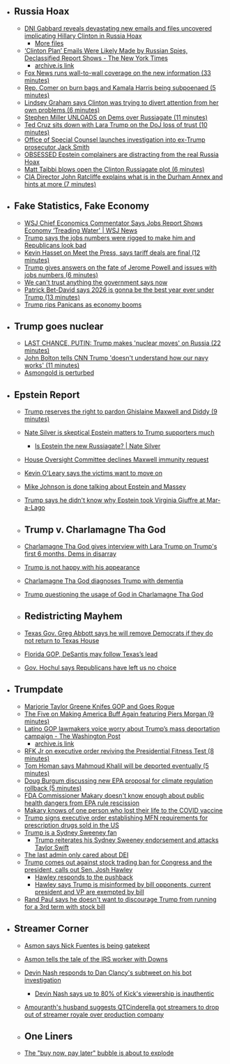   - ## Russia Hoax
    - [DNI Gabbard reveals devastating new emails and files uncovered implicating Hillary Clinton in Russia Hoax](https://x.com/DNIGabbard/status/1950946871213453563)
      - [More files](https://x.com/DNIGabbard/status/1950946873805574504)
    - [‘Clinton Plan’ Emails Were Likely Made by Russian Spies, Declassified Report Shows - The New York Times](https://www.nytimes.com/2025/07/31/us/politics/trump-clinton-emails-russia-investigation.html)
      - [archive.is link](https://archive.is/gblvX)
    - [Fox News runs wall-to-wall coverage on the new information (33 minutes)](https://youtu.be/W-Qn6itNQkQ?si=tcIBgffUqEcnVKNc)
    - [Rep. Comer on burn bags and Kamala Harris being subpoenaed (5 minutes)](https://youtu.be/Lfp8tyF-3jA?si=XtWJZcLwPcZVuweh)
    - [Lindsey Graham says Clinton was trying to divert attention from her own problems (6 minutes)](https://youtu.be/IPXJ4tgn-W8?si=UJpoAM09Enopcb4k)
    - [Stephen Miller UNLOADS on Dems over Russiagate (11 minutes)](https://youtu.be/jqbLwKpCWwc?si=8arGR4SAiJ-m5RKw)
    - [Ted Cruz sits down with Lara Trump on the DoJ loss of trust (10 minutes)](https://youtu.be/CUdvWSX4Zmc?si=GshUH63k_uqvNOY7)
    - [Office of Special Counsel launches investigation into ex-Trump prosecutor Jack Smith](https://www.nbcnews.com/politics/trump-administration/office-special-counsel-launches-investigation-ex-trump-prosecutor-jack-rcna222625)
    - [OBSESSED Epstein complainers are distracting from the real Russia Hoax](https://x.com/Acyn/status/1952235431392952548)
    - [Matt Taibbi blows open the Clinton Russiagate plot (6 minutes)](https://youtu.be/M4BDZe5G9a4?si=P4GMiMt2P-Y-5jfJ)
    - [CIA Director John Ratcliffe explains what is in the Durham Annex and hints at more (7 minutes)](https://youtu.be/RgiK5xvIMrs?si=M75j-mCcFQUmVAuZ)
  - ## Fake Statistics, Fake Economy
    - [WSJ Chief Economics Commentator Says Jobs Report Shows Economy ‘Treading Water' | WSJ News](https://youtu.be/r4V5shhSRek?si=8MJuuQcFkYUdAKhq)
    - [Trump says the jobs numbers were rigged to make him and Republicans look bad](https://x.com/TrumpTruthOnX/status/1951370235107270868)
    - [Kevin Hasset on Meet the Press, says tariff deals are final (12 minutes)](https://youtu.be/HqDuhcNqvK8?si=dwT2le-l6_0SO2XA)
    - [Trump gives answers on the fate of Jerome Powell and issues with jobs numbers (6 minutes)](https://youtu.be/D-XlIjwB36M?si=C15wYCgLIqu3OBBv)
    - [We can't trust anything the government says now](https://x.com/Acyn/status/1951466443314438577)
    - [Patrick Bet-David says 2026 is gonna be the best year ever under Trump (13 minutes)](https://youtu.be/TwWe-YvRodI?si=i9lG5RVaqcmB-H7V)
    - [Trump rips Panicans as economy booms](https://x.com/RapidResponse47/status/1952176932017299592)
  - ## Trump goes nuclear
    - [LAST CHANCE, PUTIN: Trump makes 'nuclear moves' on Russia (22 minutes)](https://youtu.be/hBgMlNnF_VM?si=EEpuEzwgDbclNthY)
    - [John Bolton tells CNN Trump 'doesn't understand how our navy works' (11 minutes)](https://youtu.be/VytpOgHKxiI?si=M1Ud2URGKYnF9MTA)
    - [Asmongold is perturbed](https://youtu.be/5IssecjSpEY?si=9Q4UFzmcBUDmzvSk)
  - ## Epstein Report
    - [Trump reserves the right to pardon Ghislaine Maxwell and Diddy (9 minutes)](https://youtu.be/6oEsAoMM7Xc?si=Qi1aJLm2NAxaXfBu)
    - [Nate Silver is skeptical Epstein matters to Trump supporters much](https://x.com/NateSilver538/status/1950296026281038249)
      - [Is Epstein the new Russiagate? | Nate Silver](https://www.natesilver.net/p/is-epstein-the-new-russiagate?r=1uqnkf&utm_campaign=post&utm_medium=web&showWelcomeOnShare=false)
    - [House Oversight Committee declines Maxwell immunity request](https://x.com/TheMaineWonk/status/1950320046573846602)
    - [Kevin O'Leary says the victims want to move on](https://x.com/Acyn/status/1950380213679824964)
    - [Mike Johnson is done talking about Epstein and Massey](https://x.com/Acyn/status/1950674671617392910)
    - [Trump says he didn't know why Epstein took Virginia Giuffre at Mar-a-Lago](https://x.com/Acyn/status/1951026558971552050)
    
    - ## Trump v. Charlamagne Tha God
    - [Charlamagne Tha God gives interview with Lara Trump on Trump's first 6 months, Dems in disarray](https://youtu.be/YeBwlaTEMAA?si=6TdUWkqFEyeVkDbx)
    - [Trump is not happy with his appearance](https://x.com/Phil_Lewis_/status/1952044523737043373)
    - [Charlamagne Tha God diagnoses Trump with dementia](https://x.com/TheDailyShow/status/1947990688559174118)
    - [Trump questioning the usage of God in Charlamagne Tha God](https://x.com/RpsAgainstTrump/status/1952141282324721683)
    
    - ## Redistricting Mayhem
    - [Texas Gov. Greg Abbott says he will remove Democrats if they do not return to Texas House](https://x.com/HannahDNorton/status/1952200668833325492)
    - [Florida GOP, DeSantis may follow Texas’s lead](https://thehill.com/homenews/campaign/5432996-florida-republicans-redrawing-congressional-lines/)
    - [Gov. Hochul says Republicans have left us no choice](https://x.com/cspan/status/1952400698697466250)
  - ## Trumpdate
    - [Marjorie Taylor Greene Knifes GOP and Goes Rogue](https://ca.news.yahoo.com/marjorie-taylor-greene-knifes-gop-193527420.html)
    - [The Five on Making America Buff Again featuring Piers Morgan (9 minutes)](https://youtu.be/cnfs-sfp_rA?si=SRBbFWgZzTSx-dJH)
    - [Latino GOP lawmakers voice worry about Trump’s mass deportation campaign - The Washington Post](https://www.washingtonpost.com/politics/2025/08/03/latino-republicans-immigration-trump-law-abiding-ice/?utm_campaign=wp_main&utm_source=facebook,threads,twitter&utm_medium=social)
      - [archive.is link](https://archive.is/wVlnP)
    - [RFK Jr on executive order reviving the Presidential Fitness Test (8 minutes)](https://youtu.be/pmK9bjBFOrI?si=VAz8V_ZXR5w1ieqE)
    - [Tom Homan says Mahmoud Khalil will be deported eventually (5 minutes)](https://youtu.be/isPi8h5_aqw?si=gZ4QFDExGqZZiKG3)
    - [Doug Burgum discussing new EPA proposal for climate regulation rollback (5 minutes)](https://youtu.be/yN5Anpb4yeU?si=DC-LDTJXNL9V6ecI)
    - [FDA Commissioner Makary doesn't know enough about public health dangers from EPA rule rescission](https://x.com/atrupar/status/1950533285865464225)
    - [Makary knows of one person who lost their life to the COVID vaccine](https://x.com/atrupar/status/1950532585584578935)
    - [Trump signs executive order establishing MFN requirements for prescription drugs sold in the US](https://x.com/TrumpDailyPosts/status/1950979424616120785)
    - [Trump is a Sydney Sweeney fan](https://x.com/Awk20000/status/1952168173752700931)
      - [Trump reiterates his Sydney Sweeney endorsement and attacks Taylor Swift](https://x.com/atrupar/status/1952368411041726715)
    - [The last admin only cared about DEI](https://x.com/atrupar/status/1950915079290970291)
    - [Trump comes out against stock trading ban for Congress and the president, calls out Sen. Josh Hawley](https://x.com/ProjectLincoln/status/1950667920042057984)
      - [Hawley responds to the pushback](https://x.com/RonFilipkowski/status/1950716821616955410)
      - [Hawley says Trump is misinformed by bill opponents, current president and VP are exempted by bill](https://x.com/Acyn/status/1950713309508026687)
    - [Rand Paul says he doesn't want to discourage Trump from running for a 3rd term with stock bill](https://x.com/atrupar/status/1950922248832876951)
  - ## Streamer Corner
    - [Asmon says Nick Fuentes is being gatekept](https://x.com/Awk20000/status/1951872065340072150)
    - [Asmon tells the tale of the IRS worker with Downs](https://x.com/Awk20000/status/1952239027870208462)
    - [Devin Nash responds to Dan Clancy's subtweet on his bot investigation](https://x.com/Awk20000/status/1951718447559414093)
      - [Devin Nash says up to 80% of Kick's viewership is inauthentic](https://x.com/Awk20000/status/1951725928272523494)
    - [Amouranth's husband suggests QTCinderella got streamers to drop out of streamer royale over production company](https://x.com/Awk20000/status/1952262473429704989)
    
    - ## One Liners
    - [The "buy now, pay later" bubble is about to explode](https://youtu.be/3qbamXHAChg?si=pQH85mT8-V53Oz85)
#